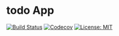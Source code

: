 # todo App
[![Build Status](https://travis-ci.org/ivandelabeldad/todo.svg?branch=master)](https://travis-ci.org/ivandelabeldad/todo)
[![Codecov](https://img.shields.io/codecov/c/github/ivandelabeldad/todo.svg)]()
[![License: MIT](https://img.shields.io/badge/License-MIT-yellow.svg)](https://opensource.org/licenses/MIT)